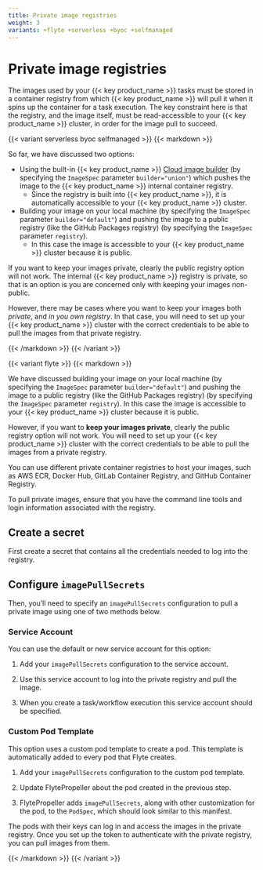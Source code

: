 ```yaml
---
title: Private image registries
weight: 3
variants: +flyte +serverless +byoc +selfmanaged
---
```


# Private image registries

The images used by your {{< key product_name >}} tasks must be stored in a container registry from which {{< key product_name >}} will pull it when it spins up the container for a task execution.
The key constraint here is that the registry, and the image itself, must be read-accessible to your {{< key product_name >}} cluster, in order for the image pull to succeed.

{{< variant serverless byoc selfmanaged >}}
{{< markdown >}}

So far, we have discussed two options:

* Using the built-in {{< key product_name >}} [Cloud image builder]() (by specifying the `ImageSpec` parameter `builder="union"`) which pushes the image to the {{< key product_name >}} internal container registry.
  * Since the registry is built into {{< key product_name >}}, it is automatically accessible to your {{< key product_name >}} cluster.
* Building your image on your local machine (by specifying the `ImageSpec` parameter `builder="default"`) and pushing the image to  a public registry (like the GitHub Packages registry) (by specifying the `ImageSpec` parameter `registry`).
  * In this case the image is accessible to your {{< key product_name >}} cluster because it is public.

If you want to keep your images private, clearly the public registry option will not work.
The internal {{< key product_name >}} registry is private, so that is an option is you are concerned only with keeping your images non-public.

However, there may be cases where you want to keep your images both *private*, and *in you own registry*.
In that case, you will need to set up your {{< key product_name >}} cluster with the correct credentials to be able to pull the images from that private registry.

{{< /markdown >}}
{{< /variant >}}

{{< variant flyte >}}
{{< markdown >}}

We have discussed building your image on your local machine (by specifying the `ImageSpec` parameter `builder="default"`) and pushing the image to a public registry (like the GitHub Packages registry) (by specifying the `ImageSpec` parameter `registry`). In this case the image is accessible to your {{< key product_name >}} cluster because it is public.

However, if you want to **keep your images private**, clearly the public registry option will not work.
You will need to set up your {{< key product_name >}} cluster with the correct credentials to be able to pull the images from a private registry.


You can use different private container registries to host your images, such as AWS ECR, Docker Hub, GitLab Container Registry, and GitHub Container Registry.

To pull private images, ensure that you have the command line tools and login information associated with the registry.

## Create a secret

First create a secret that contains all the credentials needed to log into the registry.

## Configure `imagePullSecrets`

Then, you’ll need to specify an `imagePullSecrets` configuration to pull a private image using one of two methods below.

### Service Account

You can use the default or new service account for this option:

1. Add your `imagePullSecrets` configuration to the service account.

2. Use this service account to log into the private registry and pull the image.

3. When you create a task/workflow execution this service account should be specified.

### Custom Pod Template

This option uses a custom pod template to create a pod.
This template is automatically added to every pod that Flyte creates.

1. Add your `imagePullSecrets` configuration to the custom pod template.

2. Update FlytePropeller about the pod created in the previous step.

3. FlytePropeller adds `imagePullSecrets`, along with other customization for the pod, to the `PodSpec`, which should look similar to this manifest.

The pods with their keys can log in and access the images in the private registry. Once you set up the token to authenticate with the private registry, you can pull images from them.

{{< /markdown >}}
{{< /variant >}}
